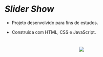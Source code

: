 # *Slider Show*

- Projeto desenvolvido para fins de estudos.

- Construída com HTML, CSS e JavaScript.

#

<p align="center">
	<img src="https://cdn.discordapp.com/attachments/831237388583043124/921582610608709642/unknown.png"/>
</p>
